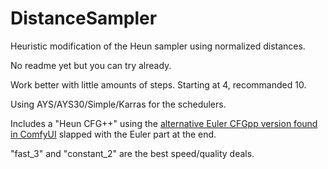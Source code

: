 # DistanceSampler
Heuristic modification of the Heun sampler using normalized distances.

No readme yet but you can try already.

Work better with little amounts of steps. Starting at 4, recommanded 10.

Using AYS/AYS30/Simple/Karras for the schedulers.

Includes a "Heun CFG++" using the [alternative Euler CFGpp version found in ComfyUI](https://github.com/comfyanonymous/ComfyUI/blob/7df42b9a2364bae6822fbd9e9fa10cea2e319ba3/comfy_extras/nodes_advanced_samplers.py) slapped with the Euler part at the end.

"fast_3" and "constant_2" are the best speed/quality deals.
